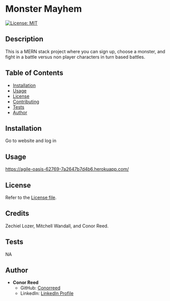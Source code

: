 # Monster Mayhem

[![License: MIT](https://img.shields.io/badge/License-MIT-yellow.svg)](https://opensource.org/licenses/MIT)  

## Description
This is a MERN stack project where you can sign up, choose a monster, and fight in a battle versus non player characters in turn based battles.

## Table of Contents
- [Installation](#installation)
- [Usage](#usage)
- [License](#license)
- [Contributing](#contributing)
- [Tests](#tests)
- [Author](#author)

## Installation
Go to website and log in

## Usage
https://agile-oasis-62769-7a2647b7d4b6.herokuapp.com/

## License
Refer to the [License file](LICENSE).

## Credits
Zechiel Lozer, Mitchell Wandall, and Conor Reed.

## Tests
NA

## Author
- **Conor Reed**
  - GitHub: [Conorreed](https://github.com/Conorreed)
  - LinkedIn: [LinkedIn Profile](https://www.linkedin.com/in/conor-reed-7b57752a1/)

